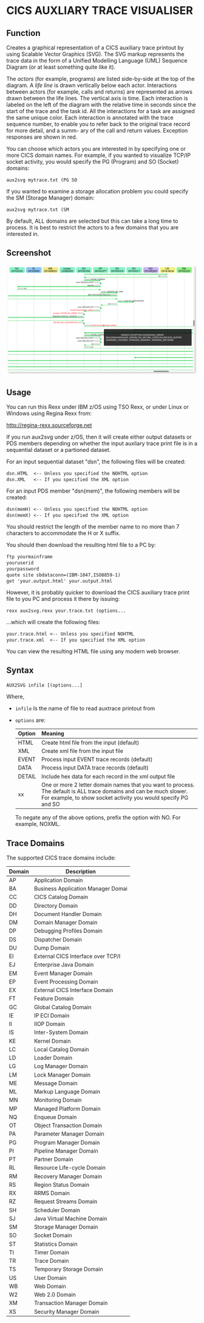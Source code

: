# CICS AUXLIARY TRACE VISUALISER

## Function

Creates a graphical representation of a CICS auxiliary
trace printout by using Scalable Vector Graphics (SVG).
The SVG markup represents the trace data in the form
of a Unified Modelling Language (UML) Sequence Diagram
(or at least something quite like it).

The *actors* (for example, programs) are listed side-by-side 
at the top of the diagram. A *life line* is
drawn vertically below each actor. Interactions
between actors (for example, calls and returns) are
represented as arrows drawn between the life lines.
The vertical axis is time. Each interaction is labeled
on the left of the diagram with the relative time in
seconds since the start of the trace and the task id.
All the interactions for a task are assigned the same
unique color. Each interaction is annotated with the
trace sequence number, to enable you to refer back to
the original trace record for more detail, and a summ-
ary of the call and return values. Exception responses
are shown in red.

You can choose which actors you are interested in by
specifying one or more CICS domain names. For example, if
you wanted to visualize TCP/IP socket activity, you
would specify the PG (Program) and SO (Socket) domains:

    aux2svg mytrace.txt (PG SO

If you wanted to examine a storage allocation problem
you could specify the SM (Storage Manager) domain:

    aux2svg mytrace.txt (SM

By default, ALL domains are selected but this can take
a long time to process. It is best to restrict the
actors to a few domains that you are interested in.

## Screenshot

![Image of aux2svg](./img/screengrab.png)

## Usage

You can run this Rexx under IBM z/OS using TSO Rexx, or under Linux
or Windows using Regina Rexx from:

   http://regina-rexx.sourceforge.net

If you run aux2svg under z/OS, then it will create
either output datasets or PDS members depending on
whether the input auxliary trace print file is in
a sequential dataset or a partioned dataset.

For an input sequential dataset "dsn", the following
files will be created:

    dsn.HTML  <-- Unless you specified the NOHTML option
    dsn.XML   <-- If you specified the XML option

For an input PDS member "dsn(mem)", the following
members will be created:

    dsn(memH) <-- Unless you specified the NOHTML option
    dsn(memX) <-- If you specified the XML option

You should restrict the length of the member name to
no more than 7 characters to accommodate the H or X
suffix.

You should then download the resulting html file to a
PC by:

    ftp yourmainframe
    youruserid
    yourpassword
    quote site sbdataconn=(IBM-1047,ISO8859-1)
    get 'your.output.html' your.output.html

However, it is probably quicker to download the CICS
auxiliary trace print file to you PC and process it
there by issuing:

    rexx aux2svg.rexx your.trace.txt (options...

...which will create the following files:

    your.trace.html <-- Unless you specified NOHTML
    your.trace.xml  <-- If you specified the XML option

You can view the resulting HTML file using any modern
web browser.

## Syntax

    AUX2SVG infile [(options...]

Where,

* `infile` Is the name of file to read auxtrace printout from

* `options` are:

    | Option | Meaning |
    | --- | --- |
    | HTML   | Create html file from the input (default) |
    | XML    | Create xml file from the input file |
    | EVENT  | Process input EVENT trace records (default) |
    | DATA   | Process input DATA trace records (default) |
    | DETAIL | Include hex data for each record in the xml output file |
    | xx     | One or more 2 letter domain names that you want to process. The default is ALL trace domains and can be much slower. For example, to show socket activity you would specify PG and SO |

    To negate any of the above options, prefix
    the option with NO. For example, NOXML.

## Trace Domains

The supported CICS trace domains include:
 
| Domain | Description |
| - | - |
| AP | Application Domain | 
| BA | Business Application Manager Domai
| CC | CICS Catalog Domain | 
| DD | Directory Domain | 
| DH | Document Handler Domain | 
| DM | Domain Manager Domain | 
| DP | Debugging Profiles Domain | 
| DS | Dispatcher Domain | 
| DU | Dump Domain | 
| EI | External CICS Interface over TCP/I
| EJ | Enterprise Java Domain | 
| EM | Event Manager Domain | 
| EP | Event Processing Domain | 
| EX | External CICS Interface Domain | 
| FT | Feature Domain | 
| GC | Global Catalog Domain | 
| IE | IP ECI Domain | 
| II | IIOP Domain | 
| IS | Inter-System Domain | 
| KE | Kernel Domain | 
| LC | Local Catalog Domain | 
| LD | Loader Domain | 
| LG | Log Manager Domain | 
| LM | Lock Manager Domain | 
| ME | Message Domain | 
| ML | Markup Language Domain | 
| MN | Monitoring Domain | 
| MP | Managed Platform Domain | 
| NQ | Enqueue Domain | 
| OT | Object Transaction Domain | 
| PA | Parameter Manager Domain | 
| PG | Program Manager Domain | 
| PI | Pipeline Manager Domain | 
| PT | Partner Domain | 
| RL | Resource Life-cycle Domain | 
| RM | Recovery Manager Domain | 
| RS | Region Status Domain | 
| RX | RRMS Domain | 
| RZ | Request Streams Domain | 
| SH | Scheduler Domain | 
| SJ | Java Virtual Machine Domain | 
| SM | Storage Manager Domain | 
| SO | Socket Domain | 
| ST | Statistics Domain | 
| TI | Timer Domain | 
| TR | Trace Domain | 
| TS | Temporary Storage Domain | 
| US | User Domain | 
| WB | Web Domain | 
| W2 | Web 2.0 Domain | 
| XM | Transaction Manager Domain | 
| XS | Security Manager Domain | 
